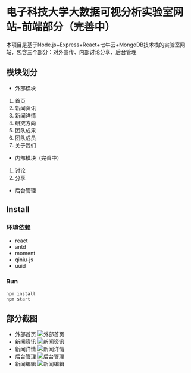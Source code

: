# 电子科技大学大数据可视分析实验室网站-前端部分（完善中）

本项目是基于Node.js+Express+React+七牛云+MongoDB技术栈的实验室网站，包含三个部分：对外宣传、内部讨论分享、后台管理

## 模块划分

* 外部模块
1. 首页
2. 新闻资讯
3. 新闻详情
4. 研究方向
5. 团队成果
6. 团队成员
7. 关于我们
* 内部模块（完善中）
1. 讨论
2. 分享
* 后台管理

## Install

### 环境依赖

* react
* antd
* moment
* qiniu-js
* uuid

### Run

```
npm install
npm start
```

## 部分截图

* 外部首页
![外部首页](https://user-images.githubusercontent.com/45390884/157790998-6a059c1e-64d4-43aa-a8c8-f232e73795ae.png)
* 新闻资讯
![新闻资讯](https://user-images.githubusercontent.com/45390884/157791033-798093ee-4be6-48d5-85ac-e56f83f0a38c.png)
* 新闻详情
![新闻详情](https://user-images.githubusercontent.com/45390884/157791049-75f6bbe6-809d-4d4e-a895-b5d5f5d88725.png)
* 后台管理
![后台管理](https://user-images.githubusercontent.com/45390884/157791088-8af02eac-f9b3-4e4f-b9a4-4f4e88d7fb1e.png)
* 新闻编辑
![新闻编辑](https://user-images.githubusercontent.com/45390884/157791107-0d259286-2aab-46bd-9b1e-e3d4a6fabaf1.png)
